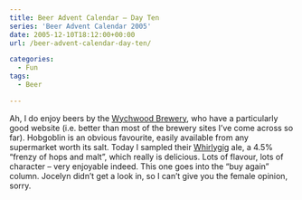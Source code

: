 ```yaml
---
title: Beer Advent Calendar – Day Ten
series: 'Beer Advent Calendar 2005'
date: 2005-12-10T18:12:00+00:00
url: /beer-advent-calendar-day-ten/

categories:
  - Fun
tags:
  - Beer

---
```

Ah, I do enjoy beers by the [Wychwood Brewery][1], who have a particularly good website (i.e. better than most of the brewery sites I’ve come across so far). Hobgoblin is an obvious favourite, easily available from any supermarket worth its salt. Today I sampled their [Whirlygig][2] ale, a 4.5% “frenzy of hops and malt”, which really is delicious. Lots of flavour, lots of character – very enjoyable indeed. This one goes into the “buy again” column. Jocelyn didn’t get a look in, so I can’t give you the female opinion, sorry.

 [1]: http://www.wychwood.co.uk/
 [2]: http://www.wychwood.co.uk/wychwood_whirlygig.htm